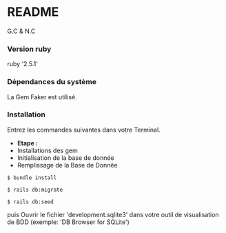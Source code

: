 # README
G.C & N.C
### Version ruby

ruby '2.5.1'


### Dépendances du système

La Gem Faker est utilisé.

### Installation

Entrez les commandes suivantes dans votre Terminal.

* **Etape :** 
* Installations des gem
* Initialisation de la base de donnée
* Remplissage de la Base de Donnée


```
$ bundle install
```
```
$ rails db:migrate
```
```
$ rails db:seed 
```

puis Ouvrir le fichier 'development.sqlite3' dans votre outil de visualisation de BDD (exemple: 'DB Browser for SQLite')
